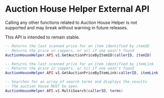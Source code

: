 # Auction House Helper External API

Calling any other functions related to Auction House Helper is not supported and may
break without warning in future releases.

This API is intended to remain stable.

```lua
-- Returns the last scanned price for an item identified by itemID
-- Returns the price in coppers, or nil if one wasn't found
AuctionHouseHelper.API.v1.GetAuctionPriceByItemID(callerID, itemID)

-- Returns the last scanned price for an item identified by itemLink
-- Returns the price in coppers, or nil if one wasn't found
AuctionHouseHelper.API.v1.GetAuctionPriceByItemLink(callerID, itemLink)

-- Searches for an array of search terms and displays the results
-- The auction house MUST be open.
AuctionHouseHelper.API.v1.MultiSearch(callerID, terms)
```

